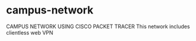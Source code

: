 # campus-network
CAMPUS NETWORK USING CISCO PACKET TRACER
This network includes clientless web VPN 
